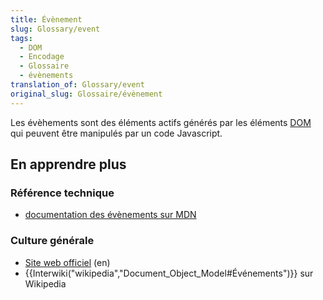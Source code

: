 ```yaml
---
title: Évènement
slug: Glossary/event
tags:
  - DOM
  - Encodage
  - Glossaire
  - évènements
translation_of: Glossary/event
original_slug: Glossaire/évènement
---
```

<p>Les évèhements sont des éléments actifs générés par les éléments <a href="/fr/docs/Glossaire/DOM">DOM</a> qui peuvent être manipulés par un code Javascript.</p>

<h2 id="En_apprendre_plus">En apprendre plus</h2>

<h3 id="Référence_technique">Référence technique</h3>

<ul>
 <li><a href="/fr/docs/Web/API/Event">documentation des évènements sur MDN</a></li>
</ul>

<h3 id="Culture_générale">Culture générale</h3>

<ul>
 <li><a href="https://www.w3.org/DOM/">Site web officiel</a> (en)</li>
 <li>{{Interwiki("wikipedia","Document_Object_Model#Événements")}} sur Wikipedia</li>
</ul>
